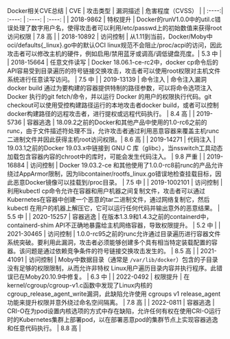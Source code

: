 Docker相关CVE总结
| CVE | 攻击类型 | 漏洞描述 | 危害程度（CVSS） |
| :----:| :----: | :----: | :----: |
| 2018-9862 | 特权提升 | Docker的runV1.0.0中的util.c错误处理了数字用户名，使得攻击者可以利用/etc/passwd上的初始数值来获得root访问权限 | 7.8 高 |
| 2018-10892 | 访问控制 | 从1.11到当前，Docker/Moby中oci/defaults{_linux}.go中的默认OCI linux规范不会阻止/proc/acpi的访问，因此攻击者可以修改主机的硬件，例如启用/禁用蓝牙或调高/调低键盘亮度。| 5.3 中 |
| 2018-15664 | 任意文件读写 | Docker 18.06.1-ce-rc2中，docker cp命令后的API容易受到目录遍历的符号链接交换攻击，攻击者可以使用root权限对主机文件系统进行任意读写访问。 | 7.5 中 |
| 2019-13139 | 命令注入 | 命令注入漏洞docker build 通过为要构建的容器提供特制的路径参数，可以将命令选项注入Docker 执行的git fetch/命令，并以运行 Docker 的用户的权限执行代码。git checkout可以使用受控构建路径运行的本地攻击者docker build，或者可以控制docker构建路径的远程攻击者，进行提权或远程代码执行。 | 8.4 高 |
| 2019-5736 | 容器逃逸 | 18.09.2之前的Docker和其他产品中使用的1.0-rc6之前的runc，由于文件描述符处理不当，允许攻击者通过利用恶意容器来覆盖主机runc二进制文件并因此获得主机root访问权限。| 8.6 高 |
| 2019-14271 | 代码注入 | 19.03.1之前的Docker 19.03.x中链接到 GNU C 库（glibc），当nsswitch工具动态加载包含容器内容的chroot中的库时，可能会发生代码注入。 | 9.8 严重 |
| 2019-16884 | 访问控制 | Docker 19.03.2-ce 和其他使用了1.0.0-rc8前runc的产品允许绕过AppArmor限制，因为libcontainer/rootfs_linux.go错误地检查挂载目标，因此恶意Docker镜像可以挂载到/proc目录。 | 7.5 中 |
| 2019-1002101 | 访问控制 | 利用kubectl cp命令允许在容器和用户机器之间复制文件，攻击者可以通过Kubernetes在容器中创建一个恶意的tar二进制文件，通过网络复制它，然后 kubectl 在用户的机器上解压它，它可以运行任何代码并输出意外的恶意结果。 | 5.5 中 |
| 2020-15257 | 容器逃逸 | 在版本1.3.9和1.4.3之前的containerd中，containerd-shim API不正确地暴露给主机网络容器，导致权限提升。 | 5.2 中 |
| 2021-30465 | 访问控制 | 1.0.0-rc95之前的runc允许通过目录遍历进行容器文件系统突破。要利用此漏洞，攻击者必须能够创建多个具有相当特定装载配置的容器。该问题是通过依赖竞争条件的符号链接交换攻击发生的。 | 8.5 高 |
| 2021-41091 | 访问控制 | Moby中数据目录（通常是 `/var/lib/docker`）包含的子目录没有足够的权限限制，从而允许非特权 Linux用户遍历目录内容并执行程序。此错误已在Moby20.10.9中修复。 | 6.3 中 |
| 2022-0492 | 权限提升 | 在kernel/cgroup/cgroup-v1.c函数中发现了Linux内核的cgroup_release_agent_write漏洞，此缺陷允许使用 cgroups v1 release_agent 功能来提升权限并意外绕过命名空间隔离。 | 7.8 高 |
| 2022-0811 | 容器逃逸 | CRI-O在为pod设置内核选项的方式中存在缺陷，允许任何有权在使用CRI-O运行时的Kubernetes集群上部署pod，以在部署恶意pod的集群节点上实现容器逃逸和任意代码执行。 | 8.8 高 |
